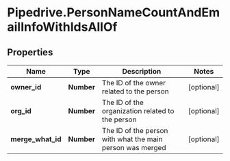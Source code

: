 # Pipedrive.PersonNameCountAndEmailInfoWithIdsAllOf

## Properties

Name | Type | Description | Notes
------------ | ------------- | ------------- | -------------
**owner_id** | **Number** | The ID of the owner related to the person | [optional] 
**org_id** | **Number** | The ID of the organization related to the person | [optional] 
**merge_what_id** | **Number** | The ID of the person with what the main person was merged | [optional] 


